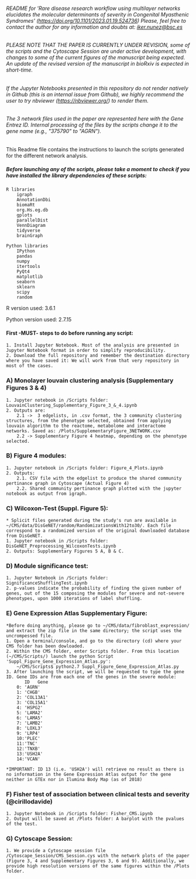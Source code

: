 ###### README for 'Rare disease research workflow using multilayer networks elucidates the molecular determinants of severity in Congenital Myasthenic Syndromes' (https://doi.org/10.1101/2023.01.19.524736) Please, feel free to contact the author for any information and doubts at: iker.nunez@bsc.es

###### PLEASE NOTE THAT THE PAPER IS CURRENTLY UNDER REVISION, some of the scripts and the Cytoscape Session are under active development, with changes to some of the current figures of the manuscript being expected. An update of the revised version of the manuscript in bioRxiv is expected in short-time.

###### If the Jupyter Notebooks presented in this repository do not render natively in Github (this is an internal issue from Github), we highly recommend the user to try *nbviewer* (https://nbviewer.org/) to render them.


###### The 3 network files used in the paper are represented here with the Gene Entrez ID. Internal processing of the files by the scripts change it to the gene name (e.g., "375790" to "AGRN"). 

This Readme file contains the instructions to launch the scripts generated for the different network analysis.

##### Before launching any of the scripts, please take a moment to check if you have installed the library dependencies of these scripts:

	R libraries
		igraph
		AnnotationDbi
		biomaRt
		org.Hs.eg.db
		gplots
		parallelDist
		VennDiagram
		tidyverse
		brainGraph

	Python libraries
		IPython
		pandas
		numpy
		itertools
		PyQt4
		matplotlib
		seaborn
		sklearn
		scipy
		random

R version used: 3.6.1

Python version used: 2.7.15


#### First -MUST- steps to do before running any script:
    1. Install Jupyter Notebook. Most of the analysis are presented in Jupyter Notebook format in order to simplify reproducibility.
	2. Download the full repository and remember the destination directory where you have saved it: We will work from that very repository in most of the cases.

### A) Monolayer louvain clustering analysis (Supplementary Figures 3 & 4)
	1. Jupyter notebook in /Scripts folder: LouvainClustering_Supplementary_Figure_3_&_4.ipynb
	2. Outputs are:
		2.1 ->  3 edgelists, in .csv format, the 3 community clustering structures, from the phenotype selected, obtained from applying louvain algorithm to the reactome, metabolome and interactome networks. Saved as: /Plots/SupplementaryFigure_3NETWORK.csv
		2.2 -> Supplementary Figure 4 heatmap, depending on the phenotype selected.

### B) Figure 4 modules:
	1. Jupyter notebook in /Scripts folder: Figure_4_Plots.ipynb
	2. Outputs: 
        2.1. CSV file with the edgelist to produce the shared community pertinance graph in Cytoscape (Actual Figure 4)
        2.2. Shared community pertinance graph plotted with the jupyter notebook as output from igraph.


### C) Wilcoxon-Test (Suppl. Figure 5):
	* Splicit files generated during the study's run are available in ~/CMS/data/DisGeNET/random/RandomizationsWith12to30/. Each file correspond to a randomized version of the original downloaded database from DisGeNET.
	1. Jupyter notebook in /Scripts folder: DisGeNET_Preprocessing_WilcoxonTests.ipynb
    2. Outputs: Supplementary Figures 5 A, B & C.


### D) Module significance test:
	1. Jupyter Notebook in /Scripts folder: SignificanceShufflingTest.ipynb
    2. p-values indicate the probability of finding the given number of genes, out of the 15 composing the modules for severe and not-severe phenotypes, upon 1000 iterations of label shuffling.


### E) Gene Expression Atlas Supplementary Figure:
	*Before doing anything, please go to ~/CMS/data/fibroblast_expression/ and extract the zip file in the same directory; the script uses the uncrompessed file. 
	1. Open a terminal/console, and go to the directory (cd) where your CMS folder has been dowloaded.
	2. Within the CMS folder, enter Scripts folder. From this location (~/CMS/Scripts/) launch the python Script 'Suppl_Figure_Gene_Expression_Atlas.py':
		~/CMS/Scripts$ python2.7 Suppl_Figure_Gene_Expression_Atlas.py
	3. After launching the script, we will be requested to type the gene ID. Gene IDs are from each one of the genes in the severe module:
	       ID   Gene		
		0: 'AGRN'
		1: 'CHGB'
		2: 'COL13A1'
		3: 'COL15A1'
		4: 'HSPG2'
		5: 'LAMA2'
		6: 'LAMA5'
		7: 'LAMB2'
		8: 'LOXL3'
		9: 'LRP4'
		10:'PLEC'
		11:'TNC'
		12:'TNXB'
		13:'USH2A'
		14:'VCAN'

	*IMPORTANT: ID 13 (i.e. 'USH2A') will retrieve no result as there is no information in the Gene Expression Atlas output for the gene neither in GTEx nor in Ilumina Body Map (as of 2018)


### F) Fisher test of association between clinical tests and severity (@cirillodavide)
	1. Jupyter Notebook in /Scripts folder: Fisher_CMS.ipynb
	2. Output will be saved at /Plots folder: A barplot with the pvalues of the test. 
	
### G) Cytoscape Session: 
	1. We provide a Cytoscape session file /Cytoscape_Session/CMS_Session.cys with the network plots of the paper (Figure 3, 4 and Supplementary Figures 3, 6 and 9). Additionally, we provide high resolution versions of the same figures within the /Plots folder.
